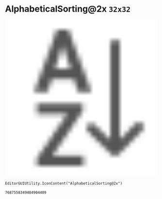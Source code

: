 # AlphabeticalSorting@2x `32x32`
<img src="/img/AlphabeticalSorting@2x.png" width=512 height=512>

``` CSharp
EditorGUIUtility.IconContent("AlphabeticalSorting@2x")
```
```
7687558349484904409
```

